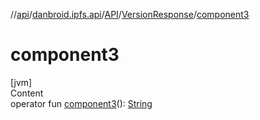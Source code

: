 //[api](../../../index.md)/[danbroid.ipfs.api](../../index.md)/[API](../index.md)/[VersionResponse](index.md)/[component3](component3.md)



# component3  
[jvm]  
Content  
operator fun [component3](component3.md)(): [String](https://kotlinlang.org/api/latest/jvm/stdlib/kotlin/-string/index.html)  



